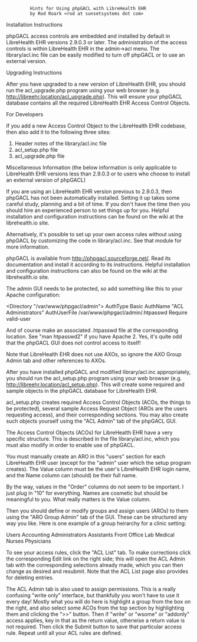              Hints for Using phpGACL with LibreHealth EHR
             by Rod Roark <rod at sunsetsystems dot com>

Installation Instructions

phpGACL access controls are embedded and installed by default in LibreHealth EHR
versions 2.9.0.3 or later.  The administration of the access controls is
within LibreHealth EHR in the admin->acl menu. The library/acl.inc file can be
easily modified to turn off phpGACL or to use an external version.


Upgrading Instructions

After you have upgraded to a new version of LibreHealth EHR, you should
run the acl_upgrade.php program using your web browser
(e.g. http://libreehr.location/acl_upgrade.php). This will ensure your
phpGACL database contains all the required LibreHealth EHR Access Control
Objects.


For Developers

If you add a new Access Control Object to the LibreHealth EHR codebase, then
also add it to the following three sites:
1. Header notes of the library/acl.inc file
2. acl_setup.php file
3. acl_upgrade.php file


Miscellaneous Information
(the below information is only applicable
to LibreHealth EHR versions less than 2.9.0.3 or to users who choose to
install an external version of phpGACL)

If you are using an LibreHealth EHR version previous to 2.9.0.3, then phpGACL
has not been automatically installed.  Setting it up takes some careful
study, planning and a bit of time.  If you don't have the time then you
should hire an experienced person to set things up for you.  Helpful
installation and configuration instructions can be found on the wiki at the
librehealth.io site.

Alternatively, it's possible to set up your own access rules without
using phpGACL by customizing the code in library/acl.inc.  See that
module for more information.

phpGACL is available from http://phpgacl.sourceforge.net/.  Read
its documentation and install it according to its instructions.
Helpful installation and configuration instructions can also be
found on the wiki at the librehealth.io site.

The admin GUI needs to be protected, so add something like this
to your Apache configuration:

  <Directory  "/var/www/phpgacl/admin">
    AuthType Basic
    AuthName "ACL Administrators"
    AuthUserFile  /var/www/phpgacl/admin/.htpasswd
    Require valid-user
  </Directory>

And of course make an associated .htpasswd file at the corresponding
location.  See "man htpasswd2" if you have Apache 2.  Yes, it's quite
odd that the phpGACL GUI does not control access to itself!

Note that LibreHealth EHR does not use AXOs, so ignore the AXO Group Admin
tab and other references to AXOs.

After you have installed phpGACL and modified library/acl.inc
appropriately, you should run the acl_setup.php program using your
web browser (e.g. http://libreehr.location/acl_setup.php).  This will
create some required and sample objects in the phpGACL database for
LibreHealth EHR.

acl_setup.php creates required Access Control Objects (ACOs, the
things to be protected), several sample Access Request Object (AROs
are the users requesting access), and their corresponding sections.
You may also create such objects yourself using the "ACL Admin"
tab of the phpGACL GUI.

The Access Control Objects (ACOs) for LibreHealth EHR have a very specific
structure.  This is described in the file library/acl.inc, which
you must also modify in order to enable use of phpGACL.

You must manually create an ARO in this "users" section for each
LibreHealth EHR user (except for the "admin" user which the setup program
creates).  The Value column must be the user's LibreHealth EHR login name,
and the Name column can (should) be their full name.

By the way, values in the "Order" columns do not seem to be important.
I just plug in "10" for everything.  Names are cosmetic but should be
meaningful to you.  What really matters is the Value column.

Then you should define or modify groups and assign users (AROs) to
them using the "ARO Group Admin" tab of the GUI.  These can be
structured any way you like.  Here is one example of a group
heirarchy for a clinic setting:

  Users
    Accounting
    Administrators
    Assistants
      Front Office
      Lab
      Medical
    Nurses
    Physicians

To see your access rules, click the "ACL List" tab.  To make corrections
click the corresponding Edit link on the right side; this will open the
ACL Admin tab with the corresponding selections already made, which you
can then change as desired and resubmit.  Note that the ACL List page
also provides for deleting entries.

The ACL Admin tab is also used to assign permissions.  This is
a really confusing "write only" interface, but thankfully you won't
have to use it every day!  Mostly what you will do here is highlight
a group from the box on the right, and also select some ACOs from the
top section by highlighting them and clicking the ">>" button.
Then if "write" or "wsome" or "addonly" access applies, key in that
as the return value, otherwise a return value is not required.  Then
click the Submit button to save that particular access rule.  Repeat
until all your ACL rules are defined.
